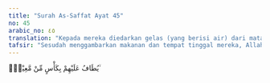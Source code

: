 ```yaml
---
title: "Surah As-Saffat Ayat 45"
no: 45
arabic_no: ٤٥
translation: "Kepada mereka diedarkan gelas (yang berisi air) dari mata air (surga),"
tafsir: "Sesudah menggambarkan makanan dan tempat tinggal mereka, Allah kemudian menerangkan minuman mereka. Dengan dilayani oleh anak-anak remaja yang cakap, ahli surga itu menikmati minuman lezat, segelas khamar yang sangat jernih bagaikan air bening yang warnanya putih bersih yang sedap rasanya, ada minuman mereka yang bercampur zanjabil (jahe) yang didatangkan dari sumber air surga yang namanya salsabil sebagaimana diterangkan dalam firman Allah:\n\nDan di sana mereka diberi segelas minuman bercampur jahe. (Yang didatangkan dari) sebuah mata air (di surga) yang dinamakan Salsabil. Dan mereka dikelilingi oleh para pemuda yang tetap muda. Apabila kamu melihatnya, akan kamu kira mereka, mutiara yang bertaburan. (al-Insan/76: 17-19)\n\nKenikmatan minuman yang disediakan Allah dalam surga merupakan kelengkapan kenikmatan bagi ahli surga. Mereka disuguhi bermacam ragam khamar yang melimpah ruah seolah-olah khamar itu diambilnya dari sumber bening yang mengalir tanpa putus-putusnya, setiap kali mereka meminta tentu mendapatkannya. Allah menjelaskan pula bahwa khamar dalam surga itu keadaannya jauh berbeda dengan khamar yang terdapat di dunia, baik mengenai kejernihan, warna, bau ,dan rasanya.\n\nDemikian pula pengaruh minuman terhadap jasmani dan rohani berbeda dengan khamar dunia. Khamar surga tidak membahayakan dan tidak memabukkan."
---
```

يُطَافُ عَلَيْهِمْ بِكَأْسٍ مِّنْ مَّعِيْنٍۢ ۙ